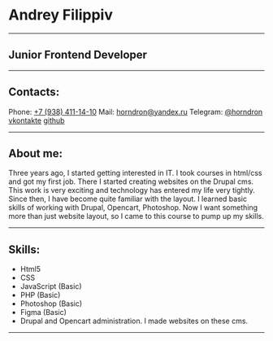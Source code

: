 # Andrey Filippiv

***

## Junior Frontend Developer

***

## Contacts:

Phone: [+7 (938) 411-14-10](tel:+79384111410)
Mail: [horndron@yandex.ru](mailto:horndron@yandex.ru)
Telegram: [@horndron](https://t.me/horndron)
[vkontakte](https://vk.com/maimaha)
[github](https://github.com/horndron)

***

## About me:

Three years ago, I started getting interested in IT. I took courses in html/css and got my first job. There I started creating websites on the Drupal cms. This work is very exciting and technology has entered my life very tightly. Since then, I have become quite familiar with the layout. I learned basic skills of working with Drupal, Opencart, Photoshop. Now I want something more than just website layout, so I came to this course to pump up my skills.

***

## Skills:

* Html5
* CSS
* JavaScript (Basic)
* PHP (Basic)
* Photoshop (Basic)
* Figma (Basic)
* Drupal and Opencart administration. I made websites on these cms.

***


